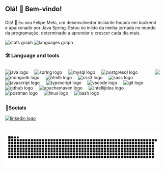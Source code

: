 <h2 align="left">Olá! 👋 Bem-vindo!</h2>


###

<p align="left">Olá! 👋 Eu sou Felipe Melo, um desenvolvedor iniciante focado em backend e apaixonado por Java Spring. Estou no início da minha jornada no mundo da programação, determinado a aprender e crescer cada dia mais.</p>

 ![stats graph](https://github-readme-stats.vercel.app/api?username=felipemelozx&hide_title=true&hide_rank=false&show_icons=true&include_all_commits=true&count_private=true&disable_animations=false&theme=radical&locale=pt-Br&hide_border=true&card_width=400)  ![languages graph](https://github-readme-stats.vercel.app/api/top-langs?username=felipemelozx&locale=pt-Br&hide_title=false&layout=compact&langs_count=5&theme=radical&hide_border=true&card_width=400) 






<h3 align="left">🛠 Language and tools</#h3>

##
<img align="right" height="100" src="https://media1.tenor.com/m/zyh9YnJR5P8AAAAC/shintaro-kisaragi-anime-boy.gif" />
<div align="left">
  <img src="https://skillicons.dev/icons?i=java" height="40" alt="java logo" />
  <img width="12" />
  <img src="https://skillicons.dev/icons?i=spring" height="40" alt="spring logo" />
  <img width="12" />
  <img src="https://skillicons.dev/icons?i=mysql" height="40" alt="mysql logo" />
  <img width="12" />
  <img src="https://skillicons.dev/icons?i=postgres" height="40" alt="postgresql logo" />
  <img width="12" />
  <img src="https://skillicons.dev/icons?i=mongodb" height="40" alt="mongodb logo"  />
  <img width="12" />
  <img src="https://skillicons.dev/icons?i=html" height="40" alt="html5 logo" />
  <img width="12" />
  <img src="https://skillicons.dev/icons?i=css" height="40" alt="css3 logo" />
  <img width="12" />
  <img src="https://skillicons.dev/icons?i=sass" height="40" alt="sass logo" />
  <img width="12" />
  <img src="https://skillicons.dev/icons?i=js" height="40" alt="javascript logo" />
  <img width="12" />
  <img src="https://skillicons.dev/icons?i=ts" height="40" alt="typescript logo" />
  <img width="12" />
  <img src="https://skillicons.dev/icons?i=vscode" height="40" alt="vscode logo" />
  <img width="12" />
  <img src="https://skillicons.dev/icons?i=git" height="40" alt="git logo" />
  <img width="12" />
  <img src="https://skillicons.dev/icons?i=github" height="40" alt="github logo" />
  <img width="12" />
  <img src="https://skillicons.dev/icons?i=maven" height="40" alt="apachemaven logo" />
  <img width="12" />
  <img src="https://skillicons.dev/icons?i=idea" height="40" alt="intellijidea logo" />
  <img width="12" />
  <img src="https://skillicons.dev/icons?i=postman" height="40" alt="postman logo" />
  <img width="12" />
  <img src="https://skillicons.dev/icons?i=linux" height="40" alt="linux logo" />
  <img width="12" />
  <img src="https://skillicons.dev/icons?i=bash" height="40" alt="bash logo" />
</div>


## <h3>📱Socials</h3>

<div align="left">
  <a href="https://www.linkedin.com/in/felipemelozx" target="_blank">
    <img src="https://raw.githubusercontent.com/maurodesouza/profile-readme-generator/master/src/assets/icons/social/linkedin/default.svg" width="56" height="40" alt="linkedin logo"  />
  </a>
</div>

###

<br clear="both">

<img src="https://raw.githubusercontent.com/felipemelozx/felipemelozx/output/snake.svg" alt="Snake animation" />

###

